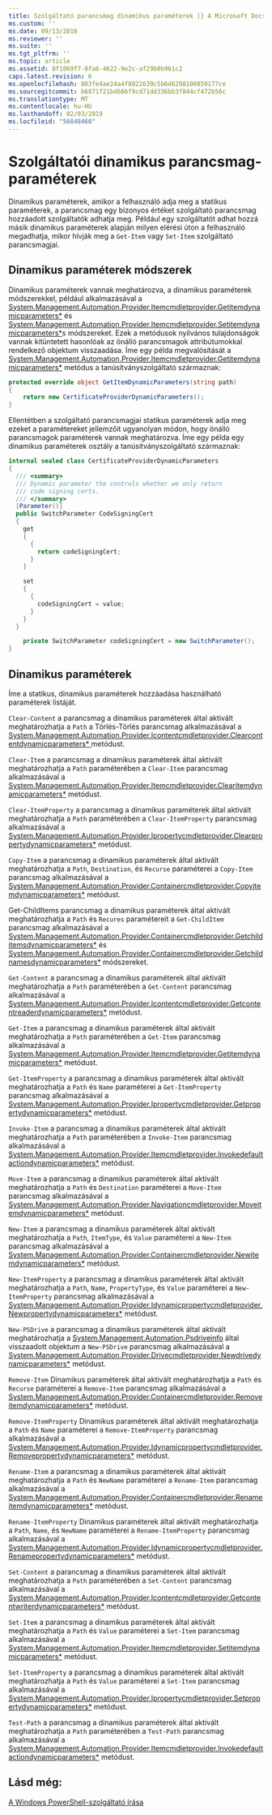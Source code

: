 ```yaml
---
title: Szolgáltató parancsmag dinamikus paraméterek |} A Microsoft Docs
ms.custom: ''
ms.date: 09/13/2016
ms.reviewer: ''
ms.suite: ''
ms.tgt_pltfrm: ''
ms.topic: article
ms.assetid: 8f1069f7-8fa8-4622-9e2c-af29b0b961c2
caps.latest.revision: 6
ms.openlocfilehash: 803fe4ae24a4f8022639c5b6d6298100859177ce
ms.sourcegitcommit: b6871f21bd666f9cd71dd336bb3f844cf472b56c
ms.translationtype: MT
ms.contentlocale: hu-HU
ms.lasthandoff: 02/03/2019
ms.locfileid: "56848460"
---
```

# <a name="provider-cmdlet-dynamic-parameters"></a>Szolgáltatói dinamikus parancsmag-paraméterek

Dinamikus paraméterek, amikor a felhasználó adja meg a statikus paraméterek, a parancsmag egy bizonyos értéket szolgáltató parancsmag hozzáadott szolgáltatók adhatja meg. Például egy szolgáltatót adhat hozzá másik dinamikus paraméterek alapján milyen elérési úton a felhasználó megadhatja, mikor hívják meg a `Get-Item` vagy `Set-Item` szolgáltató parancsmagjai.

## <a name="dynamic-parameter-methods"></a>Dinamikus paraméterek módszerek

Dinamikus paraméterek vannak meghatározva, a dinamikus paraméterek módszerekkel, például alkalmazásával a [System.Management.Automation.Provider.Itemcmdletprovider.Getitemdynamicparameters*](/dotnet/api/System.Management.Automation.Provider.ItemCmdletProvider.GetItemDynamicParameters) és [ System.Management.Automation.Provider.Itemcmdletprovider.Setitemdynamicparameters*](/dotnet/api/System.Management.Automation.Provider.ItemCmdletProvider.SetItemDynamicParameters)s módszereket. Ezek a metódusok nyilvános tulajdonságok vannak kitüntetett hasonlóak az önálló parancsmagok attribútumokkal rendelkező objektum visszaadása. Íme egy példa megvalósítását a [System.Management.Automation.Provider.Itemcmdletprovider.Getitemdynamicparameters*](/dotnet/api/System.Management.Automation.Provider.ItemCmdletProvider.GetItemDynamicParameters) metódus a tanúsítványszolgáltató származnak:

```csharp
protected override object GetItemDynamicParameters(string path)
{
    return new CertificateProviderDynamicParameters();
}
```

Ellentétben a szolgáltató parancsmagjai statikus paraméterek adja meg ezeket a paramétereket jellemzőit ugyanolyan módon, hogy önálló parancsmagok paraméterek vannak meghatározva. Íme egy példa egy dinamikus paraméterek osztály a tanúsítványszolgáltató származnak:

```csharp
internal sealed class CertificateProviderDynamicParameters
{
  /// <summary>
  /// Dynamic parameter the controls whether we only return
  /// code signing certs.
  /// </summary>
  [Parameter()]
  public SwitchParameter CodeSigningCert
  {
    get
    {
      {
        return codeSigningCert;
      }
    }

    set
    {
      {
        codeSigningCert = value;
      }
    }
  }

    private SwitchParameter codeSigningCert = new SwitchParameter();
}
```

## <a name="dynamic-parameters"></a>Dinamikus paraméterek

Íme a statikus, dinamikus paraméterek hozzáadása használható paraméterek listáját.

`Clear-Content` a parancsmag a dinamikus paraméterek által aktivált meghatározhatja a `Path` a Törlés-Törlés parancsmag alkalmazásával a [System.Management.Automation.Provider.Icontentcmdletprovider.Clearcontentdynamicparameters* ](/dotnet/api/System.Management.Automation.Provider.IContentCmdletProvider.ClearContentDynamicParameters) metódust.

`Clear-Item` a parancsmag a dinamikus paraméterek által aktivált meghatározhatja a `Path` paraméterében a `Clear-Item` parancsmag alkalmazásával a [System.Management.Automation.Provider.Itemcmdletprovider.Clearitemdynamicparameters*](/dotnet/api/System.Management.Automation.Provider.ItemCmdletProvider.ClearItemDynamicParameters) metódust.

`Clear-ItemProperty` a parancsmag a dinamikus paraméterek által aktivált meghatározhatja a `Path` paraméterében a `Clear-ItemProperty` parancsmag alkalmazásával a [ System.Management.Automation.Provider.Ipropertycmdletprovider.Clearpropertydynamicparameters*](/dotnet/api/System.Management.Automation.Provider.IPropertyCmdletProvider.ClearPropertyDynamicParameters) metódust.

`Copy-Item` a parancsmag a dinamikus paraméterek által aktivált meghatározhatja a `Path`, `Destination`, és `Recurse` paraméterei a `Copy-Item` parancsmag alkalmazásával a [ System.Management.Automation.Provider.Containercmdletprovider.Copyitemdynamicparameters*](/dotnet/api/System.Management.Automation.Provider.ContainerCmdletProvider.CopyItemDynamicParameters) metódust.

Get-ChildItems parancsmag a dinamikus paraméterek által aktivált meghatározhatja a `Path` és `Recures` paramétereit a `Get-ChildItem` parancsmag alkalmazásával a [ System.Management.Automation.Provider.Containercmdletprovider.Getchilditemsdynamicparameters*](/dotnet/api/System.Management.Automation.Provider.ContainerCmdletProvider.GetChildItemsDynamicParameters) és [System.Management.Automation.Provider.Containercmdletprovider.Getchildnamesdynamicparameters*](/dotnet/api/System.Management.Automation.Provider.ContainerCmdletProvider.GetChildNamesDynamicParameters) módszereket.

`Get-Content` a parancsmag a dinamikus paraméterek által aktivált meghatározhatja a `Path` paraméterében a `Get-Content` parancsmag alkalmazásával a [ System.Management.Automation.Provider.Icontentcmdletprovider.Getcontentreaderdynamicparameters*](/dotnet/api/System.Management.Automation.Provider.IContentCmdletProvider.GetContentReaderDynamicParameters) metódust.

`Get-Item` a parancsmag a dinamikus paraméterek által aktivált meghatározhatja a `Path` paraméterében a `Get-Item` parancsmag alkalmazásával a [System.Management.Automation.Provider.Itemcmdletprovider.Getitemdynamicparameters*](/dotnet/api/System.Management.Automation.Provider.ItemCmdletProvider.GetItemDynamicParameters) metódust.

`Get-ItemProperty` a parancsmag a dinamikus paraméterek által aktivált meghatározhatja a `Path` és `Name` paraméterei a `Get-ItemProperty` parancsmag alkalmazásával a [ System.Management.Automation.Provider.Ipropertycmdletprovider.Getpropertydynamicparameters*](/dotnet/api/System.Management.Automation.Provider.IPropertyCmdletProvider.GetPropertyDynamicParameters) metódust.

`Invoke-Item` a parancsmag a dinamikus paraméterek által aktivált meghatározhatja a `Path` paraméterében a `Invoke-Item` parancsmag alkalmazásával a [ System.Management.Automation.Provider.Itemcmdletprovider.Invokedefaultactiondynamicparameters*](/dotnet/api/System.Management.Automation.Provider.ItemCmdletProvider.InvokeDefaultActionDynamicParameters) metódust.

`Move-Item` a parancsmag a dinamikus paraméterek által aktivált meghatározhatja a `Path` és `Destination` paraméterei a `Move-Item` parancsmag alkalmazásával a [ System.Management.Automation.Provider.Navigationcmdletprovider.Moveitemdynamicparameters*](/dotnet/api/System.Management.Automation.Provider.NavigationCmdletProvider.MoveItemDynamicParameters) metódust.

`New-Item` a parancsmag a dinamikus paraméterek által aktivált meghatározhatja a `Path`, `ItemType`, és `Value` paraméterei a `New-Item` parancsmag alkalmazásával a [ System.Management.Automation.Provider.Containercmdletprovider.Newitemdynamicparameters*](/dotnet/api/System.Management.Automation.Provider.ContainerCmdletProvider.NewItemDynamicParameters) metódust.

`New-ItemProperty` a parancsmag a dinamikus paraméterek által aktivált meghatározhatja a `Path`, `Name`, `PropertyType`, és `Value` paraméterei a `New-ItemProperty` parancsmag alkalmazásával a [ System.Management.Automation.Provider.Idynamicpropertycmdletprovider.Newpropertydynamicparameters*](/dotnet/api/System.Management.Automation.Provider.IDynamicPropertyCmdletProvider.NewPropertyDynamicParameters) metódust.

`New-PSDrive` a parancsmag a dinamikus paraméterek által aktivált meghatározhatja a [System.Management.Automation.Psdriveinfo](/dotnet/api/System.Management.Automation.PSDriveInfo) által visszaadott objektum a `New-PSDrive` parancsmag alkalmazásával a [ System.Management.Automation.Provider.Drivecmdletprovider.Newdrivedynamicparameters*](/dotnet/api/System.Management.Automation.Provider.DriveCmdletProvider.NewDriveDynamicParameters) metódust.

`Remove-Item` Dinamikus paraméterek által aktivált meghatározhatja a `Path` és `Recurse` paraméterei a `Remove-Item` parancsmag alkalmazásával a [ System.Management.Automation.Provider.Containercmdletprovider.Removeitemdynamicparameters*](/dotnet/api/System.Management.Automation.Provider.ContainerCmdletProvider.RemoveItemDynamicParameters) metódust.

`Remove-ItemProperty` Dinamikus paraméterek által aktivált meghatározhatja a `Path` és `Name` paraméterei a `Remove-ItemProperty` parancsmag alkalmazásával a [ System.Management.Automation.Provider.Idynamicpropertycmdletprovider.Removepropertydynamicparameters*](/dotnet/api/System.Management.Automation.Provider.IDynamicPropertyCmdletProvider.RemovePropertyDynamicParameters) metódust.

`Rename-Item` a parancsmag a dinamikus paraméterek által aktivált meghatározhatja a `Path` és `NewName` paraméterei a `Rename-Item` parancsmag alkalmazásával a [ System.Management.Automation.Provider.Containercmdletprovider.Renameitemdynamicparameters*](/dotnet/api/System.Management.Automation.Provider.ContainerCmdletProvider.RenameItemDynamicParameters) metódust.

`Rename-ItemProperty` Dinamikus paraméterek által aktivált meghatározhatja a `Path`, `Name`, és `NewName` paraméterei a `Rename-ItemProperty` parancsmag alkalmazásával a [ System.Management.Automation.Provider.Idynamicpropertycmdletprovider.Renamepropertydynamicparameters*](/dotnet/api/System.Management.Automation.Provider.IDynamicPropertyCmdletProvider.RenamePropertyDynamicParameters) metódust.

`Set-Content` a parancsmag a dinamikus paraméterek által aktivált meghatározhatja a `Path` paraméterében a `Set-Content` parancsmag alkalmazásával a [ System.Management.Automation.Provider.Icontentcmdletprovider.Getcontentwriterdynamicparameters*](/dotnet/api/System.Management.Automation.Provider.IContentCmdletProvider.GetContentWriterDynamicParameters) metódust.

`Set-Item` a parancsmag a dinamikus paraméterek által aktivált meghatározhatja a `Path` és `Value` paraméterei a `Set-Item` parancsmag alkalmazásával a [ System.Management.Automation.Provider.Itemcmdletprovider.Setitemdynamicparameters*](/dotnet/api/System.Management.Automation.Provider.ItemCmdletProvider.SetItemDynamicParameters) metódust.

`Set-ItemProperty` a parancsmag a dinamikus paraméterek által aktivált meghatározhatja a `Path` és `Value` paraméterei a `Set-Item` parancsmag alkalmazásával a [ System.Management.Automation.Provider.Ipropertycmdletprovider.Setpropertydynamicparameters*](/dotnet/api/System.Management.Automation.Provider.IPropertyCmdletProvider.SetPropertyDynamicParameters) metódust.

`Test-Path` a parancsmag a dinamikus paraméterek által aktivált meghatározhatja a `Path` paraméterében a `Test-Path` parancsmag alkalmazásával a [ System.Management.Automation.Provider.Itemcmdletprovider.Invokedefaultactiondynamicparameters*](/dotnet/api/System.Management.Automation.Provider.ItemCmdletProvider.InvokeDefaultActionDynamicParameters) metódust.

## <a name="see-also"></a>Lásd még:

[A Windows PowerShell-szolgáltató írása](./writing-a-windows-powershell-provider.md)